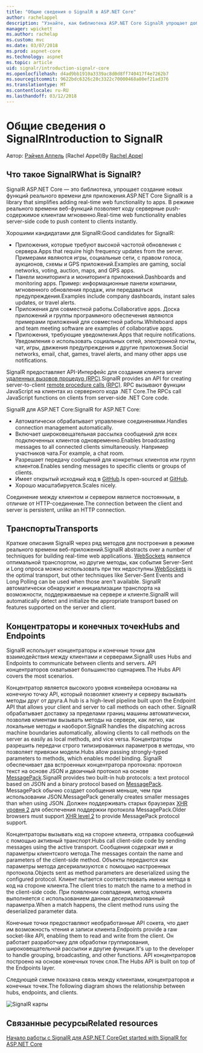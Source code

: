 ```yaml
---
title: "Общие сведения о SignalR в ASP.NET Core"
author: rachelappel
description: "Узнайте, как библиотека ASP.NET Core SignalR упрощает добавление функциональности в реальном времени веб-приложения."
manager: wpickett
ms.author: rachelap
ms.custom: mvc
ms.date: 03/07/2018
ms.prod: aspnet-core
ms.technology: aspnet
ms.topic: article
uid: signalr/introduction-signalr-core
ms.openlocfilehash: d4ad9bb1910a3339ac8d0d8ff740417f4e7262b7
ms.sourcegitcommit: 9622bdc6326c28c3322c70000468a80ef21ad376
ms.translationtype: MT
ms.contentlocale: ru-RU
ms.lasthandoff: 03/12/2018
---
```

# <a name="introduction-to-signalr"></a><span data-ttu-id="d8b82-103">Общие сведения о SignalR</span><span class="sxs-lookup"><span data-stu-id="d8b82-103">Introduction to SignalR</span></span>

<span data-ttu-id="d8b82-104">Автор: [Рэйчел Аппель](https://twitter.com/rachelappel) (Rachel Appel)</span><span class="sxs-lookup"><span data-stu-id="d8b82-104">By [Rachel Appel](https://twitter.com/rachelappel)</span></span>

## <a name="what-is-signalr"></a><span data-ttu-id="d8b82-105">Что такое SignalR</span><span class="sxs-lookup"><span data-stu-id="d8b82-105">What is SignalR?</span></span>

<span data-ttu-id="d8b82-106">SignalR ASP.NET Core — это библиотека, упрощает создание новых функций реального времени для приложения.</span><span class="sxs-lookup"><span data-stu-id="d8b82-106">ASP.NET Core SignalR is a library that simplifies adding real-time web functionality to apps.</span></span> <span data-ttu-id="d8b82-107">В режиме реального времени веб-функций позволяет коду серверные push-содержимое клиентам мгновенно.</span><span class="sxs-lookup"><span data-stu-id="d8b82-107">Real-time web functionality enables server-side code to push content to clients instantly.</span></span>

<span data-ttu-id="d8b82-108">Хорошими кандидатами для SignalR:</span><span class="sxs-lookup"><span data-stu-id="d8b82-108">Good candidates for SignalR:</span></span>

* <span data-ttu-id="d8b82-109">Приложения, которые требуют высокой частотой обновления с сервера.</span><span class="sxs-lookup"><span data-stu-id="d8b82-109">Apps that require high frequency updates from the server.</span></span> <span data-ttu-id="d8b82-110">Примерами являются игры, социальные сети, с правом голоса, аукционов, схемы и GPS приложений.</span><span class="sxs-lookup"><span data-stu-id="d8b82-110">Examples are gaming, social networks, voting, auction, maps, and GPS apps.</span></span>
* <span data-ttu-id="d8b82-111">Панели мониторинга и мониторинга приложений.</span><span class="sxs-lookup"><span data-stu-id="d8b82-111">Dashboards and monitoring apps.</span></span> <span data-ttu-id="d8b82-112">Пример: информационные панели компании, мгновенного обновления продаж, или передаваться предупреждения.</span><span class="sxs-lookup"><span data-stu-id="d8b82-112">Examples include company dashboards, instant sales updates, or travel alerts.</span></span>
* <span data-ttu-id="d8b82-113">Приложения для совместной работы.</span><span class="sxs-lookup"><span data-stu-id="d8b82-113">Collaborative apps.</span></span> <span data-ttu-id="d8b82-114">Доска приложений и группы программного обеспечения являются примерами приложений для совместной работы.</span><span class="sxs-lookup"><span data-stu-id="d8b82-114">Whiteboard apps and team meeting software are examples of collaborative apps.</span></span>
* <span data-ttu-id="d8b82-115">Приложения, требующие уведомления.</span><span class="sxs-lookup"><span data-stu-id="d8b82-115">Apps that require notifications.</span></span> <span data-ttu-id="d8b82-116">Уведомления о использовать социальных сетей, электронной почты, чат, игры, движения предупреждения и другие приложения.</span><span class="sxs-lookup"><span data-stu-id="d8b82-116">Social networks, email, chat, games, travel alerts, and many other apps use notifications.</span></span>

<span data-ttu-id="d8b82-117">SignalR предоставляет API-Интерфейс для создания клиента server [удаленных вызовов процедур (RPC)](https://wikipedia.org/wiki/Remote_procedure_call).</span><span class="sxs-lookup"><span data-stu-id="d8b82-117">SignalR provides an API for creating server-to-client [remote procedure calls (RPC)](https://wikipedia.org/wiki/Remote_procedure_call).</span></span> <span data-ttu-id="d8b82-118">RPC вызывают функции JavaScript на клиентах из серверного кода .NET Core.</span><span class="sxs-lookup"><span data-stu-id="d8b82-118">The RPCs call JavaScript functions on clients from server-side .NET Core code.</span></span>

<span data-ttu-id="d8b82-119">SignalR для ASP.NET Core:</span><span class="sxs-lookup"><span data-stu-id="d8b82-119">SignalR for ASP.NET Core:</span></span>

* <span data-ttu-id="d8b82-120">Автоматически обрабатывает управление соединениями.</span><span class="sxs-lookup"><span data-stu-id="d8b82-120">Handles connection management automatically.</span></span>
* <span data-ttu-id="d8b82-121">Включает широковещательная рассылка сообщений для всех подключенных клиентов одновременно.</span><span class="sxs-lookup"><span data-stu-id="d8b82-121">Enables broadcasting messages to all connected clients simultaneously.</span></span> <span data-ttu-id="d8b82-122">Например участников чата.</span><span class="sxs-lookup"><span data-stu-id="d8b82-122">For example, a chat room.</span></span>
* <span data-ttu-id="d8b82-123">Разрешает передачу сообщений для конкретных клиентов или групп клиентов.</span><span class="sxs-lookup"><span data-stu-id="d8b82-123">Enables sending messages to specific clients or groups of clients.</span></span>
* <span data-ttu-id="d8b82-124">Имеет открытый исходный код в [GitHub](https://github.com/aspnet/signalr).</span><span class="sxs-lookup"><span data-stu-id="d8b82-124">Is open-sourced at [GitHub](https://github.com/aspnet/signalr).</span></span>
* <span data-ttu-id="d8b82-125">Хорошо масштабируется.</span><span class="sxs-lookup"><span data-stu-id="d8b82-125">Scales nicely.</span></span>

<span data-ttu-id="d8b82-126">Соединение между клиентом и сервером является постоянным, в отличие от HTTP-соединение.</span><span class="sxs-lookup"><span data-stu-id="d8b82-126">The connection between the client and server is persistent, unlike an HTTP connection.</span></span>

## <a name="transports"></a><span data-ttu-id="d8b82-127">Транспорты</span><span class="sxs-lookup"><span data-stu-id="d8b82-127">Transports</span></span>

<span data-ttu-id="d8b82-128">Краткие описания SignalR через ряд методов для построения в режиме реального времени веб-приложений.</span><span class="sxs-lookup"><span data-stu-id="d8b82-128">SignalR abstracts over a number of techniques for building real-time web applications.</span></span> <span data-ttu-id="d8b82-129">[WebSockets](https://tools.ietf.org/html/rfc7118) является оптимальной транспортом, но другие методы, как события Server-Sent и Long опроса можно использовать при тех недоступны.</span><span class="sxs-lookup"><span data-stu-id="d8b82-129">[WebSockets](https://tools.ietf.org/html/rfc7118) is the optimal transport, but other techniques like Server-Sent Events and Long Polling can be used when those aren't available.</span></span> <span data-ttu-id="d8b82-130">SignalR автоматически обнаружит и инициализации транспорта на возможности, поддерживаемые на сервере и клиенте.</span><span class="sxs-lookup"><span data-stu-id="d8b82-130">SignalR will automatically detect and initialize the appropriate transport based on features supported on the server and client.</span></span>

## <a name="hubs-and-endpoints"></a><span data-ttu-id="d8b82-131">Концентраторы и конечных точек</span><span class="sxs-lookup"><span data-stu-id="d8b82-131">Hubs and Endpoints</span></span>

<span data-ttu-id="d8b82-132">SignalR использует концентраторы и конечные точки для взаимодействия между клиентами и серверами.</span><span class="sxs-lookup"><span data-stu-id="d8b82-132">SignalR uses Hubs and Endpoints to communicate between clients and servers.</span></span> <span data-ttu-id="d8b82-133">API концентраторов охватывает большинство сценариев.</span><span class="sxs-lookup"><span data-stu-id="d8b82-133">The Hubs API covers the most scenarios.</span></span>

<span data-ttu-id="d8b82-134">Концентратор является высокого уровня конвейера основаны на конечную точку API, который позволяет клиенту и серверу вызывать методы друг от друга.</span><span class="sxs-lookup"><span data-stu-id="d8b82-134">A hub is a high-level pipeline built upon the Endpoint API that allows your client and server to call methods on each other.</span></span> <span data-ttu-id="d8b82-135">SignalR обрабатывает доставку за пределами границ машины автоматически, позволив клиентам вызывать методы на сервере, как легко, как локальные методы и наоборот.</span><span class="sxs-lookup"><span data-stu-id="d8b82-135">SignalR handles the dispatching across machine boundaries automatically, allowing clients to call methods on the server as easily as local methods, and vice versa.</span></span> <span data-ttu-id="d8b82-136">Концентраторы разрешить передачи строго типизированных параметров в методы, что позволяет привязки модели.</span><span class="sxs-lookup"><span data-stu-id="d8b82-136">Hubs allow passing strongly-typed parameters to methods, which enables model binding.</span></span> <span data-ttu-id="d8b82-137">SignalR обеспечивает два встроенных концентратора протокола: протокол текст на основе JSON и двоичный протокол на основе [MessagePack](https://msgpack.org/).</span><span class="sxs-lookup"><span data-stu-id="d8b82-137">SignalR provides two built-in hub protocols: a text protocol based on JSON and a binary protocol based on [MessagePack](https://msgpack.org/).</span></span>  <span data-ttu-id="d8b82-138">MessagePack обычно создает сообщения меньше, чем при использовании JSON.</span><span class="sxs-lookup"><span data-stu-id="d8b82-138">MessagePack generally creates smaller messages than when using JSON.</span></span> <span data-ttu-id="d8b82-139">Должен поддерживать старых браузерах [XHR уровня 2](https://caniuse.com/#feat=xhr2) для обеспечения поддержки протокола MessagePack.</span><span class="sxs-lookup"><span data-stu-id="d8b82-139">Older browsers must support [XHR level 2](https://caniuse.com/#feat=xhr2) to provide MessagePack protocol support.</span></span>

<span data-ttu-id="d8b82-140">Концентраторы вызывать код на стороне клиента, отправка сообщений с помощью активный транспорт.</span><span class="sxs-lookup"><span data-stu-id="d8b82-140">Hubs call client-side code by sending messages using the active transport.</span></span> <span data-ttu-id="d8b82-141">Сообщения содержат имя и параметры клиентского метода.</span><span class="sxs-lookup"><span data-stu-id="d8b82-141">The messages contain the name and parameters of the client-side method.</span></span> <span data-ttu-id="d8b82-142">Объекты передаются как параметры метода десериализуются с помощью настроенных протокола.</span><span class="sxs-lookup"><span data-stu-id="d8b82-142">Objects sent as method parameters are deserialized using the configured protocol.</span></span> <span data-ttu-id="d8b82-143">Клиент пытается соответствовать имени метода в код на стороне клиента.</span><span class="sxs-lookup"><span data-stu-id="d8b82-143">The client tries to match the name to a method in the client-side code.</span></span> <span data-ttu-id="d8b82-144">При появлении совпадения, метод клиента выполняется с использованием данных десериализованный параметра.</span><span class="sxs-lookup"><span data-stu-id="d8b82-144">When a match happens, the client method runs using the deserialized parameter data.</span></span>

<span data-ttu-id="d8b82-145">Конечные точки предоставляют необработанные API сокета, что дает им возможность чтения и записи клиента.</span><span class="sxs-lookup"><span data-stu-id="d8b82-145">Endpoints provide a raw socket-like API, enabling them to read and write from the client.</span></span> <span data-ttu-id="d8b82-146">Он работает разработчику для обработки группирования, широковещательной рассылки и другие функции.</span><span class="sxs-lookup"><span data-stu-id="d8b82-146">It's up to the developer to handle grouping, broadcasting, and other functions.</span></span> <span data-ttu-id="d8b82-147">API концентраторов построено на основе конечных точек слоя.</span><span class="sxs-lookup"><span data-stu-id="d8b82-147">The Hubs API is built on top of the Endpoints layer.</span></span>

<span data-ttu-id="d8b82-148">Следующей схеме показана связь между клиентами, концентраторов и конечных точек.</span><span class="sxs-lookup"><span data-stu-id="d8b82-148">The following diagram shows the relationship between hubs, endpoints, and clients.</span></span>

![SignalR карты](introduction-signalr-core/_static/signalr-core-architecture.png)

## <a name="related-resources"></a><span data-ttu-id="d8b82-150">Связанные ресурсы</span><span class="sxs-lookup"><span data-stu-id="d8b82-150">Related resources</span></span>

[<span data-ttu-id="d8b82-151">Начало работы с SignalR для ASP.NET Core</span><span class="sxs-lookup"><span data-stu-id="d8b82-151">Get started with SignalR for ASP.NET Core</span></span>](xref:signalr/get-started-signalr-core)
